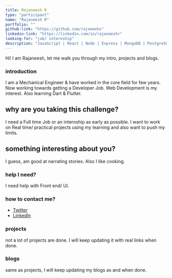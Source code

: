 ```yaml
---
title: Rajaneesh R
type: "participant"
name: "Rajaneesh R"
portfolio: ""
github-link: "https://github.com/rajaneehs"
linkedin-link: "https://linkedin.com/in/rajaneeshr"
looking-for: "job/ internship"
description: "JavaScript | React | Node | Express | MongoDB | PostgreSQL | HTML | CSS | Dart"
---
```


Hi! I am Rajaneesh, let me walk you through my intro, projects and blogs.

### introduction

I am a Mechanical Engineer & have worked in the core field for few years. Now working towards getting a Developer Job. Web Development is my interest. Also learning Dart & Flutter.

## why are you taking this challenge?

I need a Full time Job or an internship as early as possible.
I want to work on Real time/ practical projects using my learning and also want to push my limits.

## something interesting about you?

I guess, am good at narrating stories. Also I like cooking.

### help I need?

I need help with Front end/ UI.

### how to contact me?

- [Twitter](http://github.com/rajaneehs)
- [LinkedIn](http://linkedin.com/in/rajaneeshr)

### projects

not a lot of projects are done. I will keep updating it with real links when done.

### blogs

same as projects, I will keep updating my blogs as and when done.
